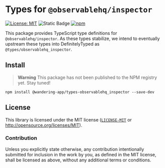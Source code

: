 # Types for `@observablehq/inspector`
[![License: MIT](https://img.shields.io/badge/License-MIT-blue.svg?style=flat-square)](https://opensource.org/licenses/MIT)
![Static Badge](https://img.shields.io/badge/Tracking%20issue-%2343-%23b99aff?style=flat-square&logo=github&link=https%3A%2F%2Fgithub.com%2Fwandering-app%2Ftypes-ohq-d3%2Fissues%2F43)
[![npm](https://img.shields.io/npm/v/@wandering-app/types-observablehq_inspector?style=flat-square&logo=npm&logoColor=white)](https://www.npmjs.com/package/@wandering-app/types-observablehq_inspector)

This package provides TypeScript type definitions for `@observablehq/inspector`. As these types stabilize, we intend to eventually upstream these types into DefinitelyTyped as `@types/observablehq_inspector`. 

## Install
> **Warning**
> This package has not been published to the NPM registry yet. Stay tuned!

```
npm install @wandering-app/types-observablehq_inspector --save-dev
```

## License
This library is licensed under the MIT license ([`LICENSE-MIT`](./LICENSE) or http://opensource.org/licenses/MIT).

### Contribution
Unless you explicitly state otherwise, any contribution intentionally submitted for inclusion in the work by you, as defined in the MIT license, shall be licensed as above, without any additional terms or conditions.
